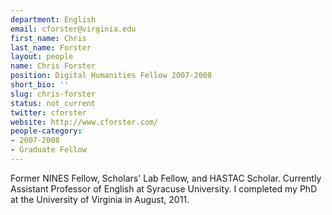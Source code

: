 ```yaml
---
department: English
email: cforster@virginia.edu
first_name: Chris
last_name: Forster
layout: people
name: Chris Forster
position: Digital Humanities Fellow 2007-2008
short_bio: ''
slug: chris-forster
status: not_current
twitter: cforster
website: http://www.cforster.com/
people-category:
- 2007-2008
- Graduate Fellow
---
```


Former NINES Fellow, Scholars' Lab Fellow, and HASTAC Scholar. Currently Assistant Professor of English at Syracuse University. I completed my PhD at the University of Virginia in August, 2011.
